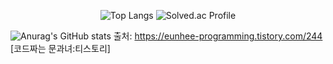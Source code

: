 
<p align="center">
  <img src="https://github-readme-stats.vercel.app/api/top-langs/?username=kimyounghee425&layout=compact" alt="Top Langs" />
  <img src="http://mazassumnida.wtf/api/v2/generate_badge?boj=doctorsean" alt="Solved.ac Profile" />
</p>

![Anurag's GitHub stats](https://github-readme-stats.vercel.app/api?username=kimyounghee425&show_icons=true&theme=스타일)
출처: https://eunhee-programming.tistory.com/244 [코드짜는 문과녀:티스토리]
